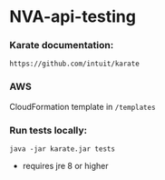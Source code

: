 # NVA-api-testing

### Karate documentation:

`https://github.com/intuit/karate`

### AWS

CloudFormation template in `/templates`

### Run tests locally:

`java -jar karate.jar tests`
- requires jre 8 or higher
